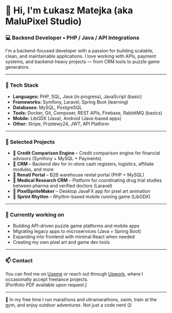 # 👋 Hi, I'm Łukasz Matejka (aka MaluPixel Studio)

### 💻 Backend Developer • PHP / Java / API Integrations  
I'm a backend-focused developer with a passion for building scalable, clean, and maintainable applications. I love working with APIs, payment systems, and backend-heavy projects — from CRM tools to puzzle game generators.

---

### 🧰 Tech Stack
- **Languages:** PHP, SQL, Java (in progress), JavaScript (basic)
- **Frameworks:** Symfony, Laravel, Spring Boot (learning)
- **Databases:** MySQL, PostgreSQL
- **Tools:** Docker, Git, Composer, REST APIs, Firebase, RabbitMQ (basics)
- **Mobile:** LibGDX (Java), Android (Java-based apps)
- **Other:** Stripe, Przelewy24, JWT, API Platform

---

### 🚀 Selected Projects
- 🔹 **Credit Comparison Engine** – Credit comparison engine for financial advisors (Symfony + MySQL + Payments)
- 🔹 **CRM** – Backend dev for in-store cash registers, logistics, affiliate modules, and more
- 🔹 **Renatl Portal** – B2B warehouse rental portal (PHP + MySQL)
- 🔹 **Medical Research CRM** – Platform for coordinating drug trial studies between pharma and verified doctors (Laravel)
- 🔹 **PixelSpriteMaker** – Desktop JavaFX app for pixel art animation
- 🔹 **Sprint Rhythm** – Rhythm-based mobile running game (LibGDX)

---

### 🎯 Currently working on
- Building API-driven puzzle game platforms and mobile apps
- Migrating legacy apps to microservices (Java + Spring Boot)
- Expanding into frontend with minimal React when needed
- Creating my own pixel art and game dev tools

---

### 📫 Contact
You can find me on [Useme]([https://useme.com/](https://useme.com/pl/roles/contractor/ukasz-matejka,67631/)) or reach out through [Upwork](https://www.upwork.com/freelancers/~01a7622a1b9c8d312e), where I occasionally accept freelance projects.  
[Portfolio PDF available upon request.]

---

🏃 In my free time I run marathons and ultramarathons, swim, train at the gym, and enjoy outdoor adventures. Not just a code nerd 😉
